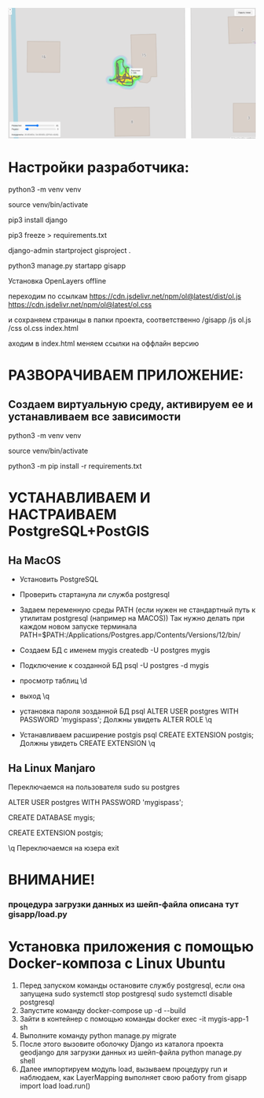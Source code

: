 ![Пользовательский интерфейс](image.png)

# Настройки разработчика:

python3 -m venv venv

source venv/bin/activate

pip3 install django

pip3 freeze > requirements.txt

django-admin startproject gisproject .

python3 manage.py startapp gisapp

Установка OpenLayers offline

переходим по ссылкам 
https://cdn.jsdelivr.net/npm/ol@latest/dist/ol.js
https://cdn.jsdelivr.net/npm/ol@latest/ol.css

и сохраняем страницы в папки проекта, соответственно 
/gisapp
   /js
      ol.js
   /css
      ol.css
   index.html

аходим в index.html меняем ссылки на оффлайн версию

# РАЗВОРАЧИВАЕМ ПРИЛОЖЕНИЕ:

Создаем виртуальную среду, активируем ее и устанавливаем все зависимости
---
python3 -m venv venv

source venv/bin/activate

python3 -m pip install -r requirements.txt


# УСТАНАВЛИВАЕМ И НАСТРАИВАЕМ PostgreSQL+PostGIS

## На MacOS

- Установить PostgreSQL

- Проверить стартанула ли служба postgresql

- Задаем переменную среды PATH (если нужен не стандартный путь к утилитам postgresql (например на MACOS))
Так нужно делать при каждом новом запуске терминала 
PATH=$PATH:/Applications/Postgres.app/Contents/Versions/12/bin/

- Создаем БД с именем mygis
createdb -U postgres mygis

- Подключение к созданной БД
psql -U postgres -d mygis

- просмотр таблиц 
\d

- выход 
\q

- установка пароля зозданной БД
psql
ALTER USER postgres WITH PASSWORD 'mygispass';
Должны увидеть
ALTER ROLE
\q

- Устанавливаем расширение postgis
psql
CREATE EXTENSION postgis;
Должны увидеть CREATE EXTENSION
\q

## На Linux Manjaro

Переключаемся на пользователя
sudo su postgres

ALTER USER postgres WITH PASSWORD 'mygispass';

CREATE DATABASE mygis;

CREATE EXTENSION postgis;

\q
Переключаемся на юзера
exit

# ВНИМАНИЕ! 
### процедура загрузки данных из шейп-файла описана тут gisapp/load.py


# Установка приложения с помощью Docker-композа c Linux Ubuntu

1. Перед запуском команды остановите службу postgresql, если она запущена 
sudo systemctl stop postgresql 
sudo systemctl disable postgresql 
2. Запустите команду docker-compose up -d --build
3. Зайти в контейнер с помощью команды docker exec -it mygis-app-1 sh
4. Выполните команду python manage.py migrate
5. После этого вызовите оболочку Django из каталога проекта geodjango для загрузки данных из шейп-файла
python manage.py shell
6. Далее импортируем модуль load, вызываем процедуру run и наблюдаем, как LayerMapping выполняет свою работу
from gisapp import load
load.run()